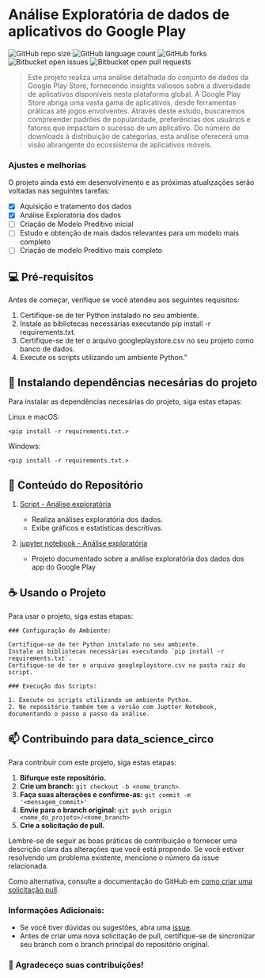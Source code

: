 # Análise Exploratória de dados de aplicativos do Google Play

![GitHub repo size](https://img.shields.io/github/repo-size/pragana12/aed_google_play?style=for-the-badge)
![GitHub language count](https://img.shields.io/github/languages/count/pragana12/aed_google_play?style=for-the-badge)
![GitHub forks](https://img.shields.io/github/forks/pragana12/aed_google_play?style=for-the-badge)
![Bitbucket open issues](https://img.shields.io/bitbucket/issues/pragana12/aed_google_play?style=for-the-badge)
![Bitbucket open pull requests](https://img.shields.io/bitbucket/pr-raw/pragana12/aed_google_play?style=for-the-badge)


> Este projeto realiza uma análise detalhada do conjunto de dados da Google Play Store, fornecendo insights valiosos sobre a diversidade de aplicativos disponíveis nesta plataforma global. A Google Play Store abriga uma vasta gama de aplicativos, desde ferramentas práticas até jogos envolventes. Através deste estudo, buscaremos compreender padrões de popularidade, preferências dos usuários e fatores que impactam o sucesso de um aplicativo. Do número de downloads à distribuição de categorias, esta análise oferecerá uma visão abrangente do ecossistema de aplicativos móveis.


### Ajustes e melhorias

O projeto ainda está em desenvolvimento e as próximas atualizações serão voltadas nas seguintes tarefas:

- [x] Aquisição e tratamento dos dados
- [x] Análise Exploratoria dos dados
- [ ] Criação de Modelo Preditivo inicial
- [ ] Estudo e obtenção de mais dados relevantes para um modelo mais completo
- [ ] Criação de modelo Preditivo mais completo

## 💻 Pré-requisitos

Antes de começar, verifique se você atendeu aos seguintes requisitos:

1. Certifique-se de ter Python instalado no seu ambiente.
2. Instale as bibliotecas necessárias executando pip install -r requirements.txt.
3. Certifique-se de ter o arquivo googleplaystore.csv no seu projeto como banco de dados.
4. Execute os scripts utilizando um ambiente Python."

## 🚀 Instalando dependências necesárias do projeto

Para instalar as dependências necesárias do projeto, siga estas etapas:

Linux e macOS:

```
<pip install -r requirements.txt.>
```

Windows:

```
<pip install -r requirements.txt.>
```

## 📂 Conteúdo do Repositório


1. [Script - Análise exploratória](scripts/aed_google_play.py)
   - Realiza análises exploratória dos dados.
   - Exibe gráficos e estatísticas descritivas.

2. [jupyter notebook - Análise exploratória](scripts/aed_google_play.ipynb)
   - Projeto documentado sobre a análise exploratória dos dados dos app do Google Play


## ☕ Usando o Projeto

Para usar o projeto, siga estas etapas:

```
### Configuração do Ambiente:

Certifique-se de ter Python instalado no seu ambiente.
Instale as bibliotecas necessárias executando `pip install -r requirements.txt`.
Certifique-se de ter o arquivo googleplaystore.csv na pasta raiz do script.

### Execução dos Scripts:

1. Execute os scripts utilizando um ambiente Python.
2. No repositório também tem a versão com Juptter Notebook, documentando o passo a passo da análise.

```


## 📫 Contribuindo para data_science_circo

Para contribuir com este projeto, siga estas etapas:

1. **Bifurque este repositório.**
2. **Crie um branch:** `git checkout -b <nome_branch>`.
3. **Faça suas alterações e confirme-as:** `git commit -m '<mensagem_commit>'`
4. **Envie para o branch original:** `git push origin <nome_do_projeto>/<nome_branch>`
5. **Crie a solicitação de pull.**

Lembre-se de seguir as boas práticas de contribuição e fornecer uma descrição clara das alterações que você está propondo. Se você estiver resolvendo um problema existente, mencione o número da issue relacionada.

Como alternativa, consulte a documentação do GitHub em [como criar uma solicitação pull](https://help.github.com/en/github/collaborating-with-issues-and-pull-requests/creating-a-pull-request).

### Informações Adicionais:

- Se você tiver dúvidas ou sugestões, abra uma [issue](https://github.com/pragana12/aed_google_play/issues).
- Antes de criar uma nova solicitação de pull, certifique-se de sincronizar seu branch com o branch principal do repositório original.

### 🤝 Agradeceço suas contribuições!




